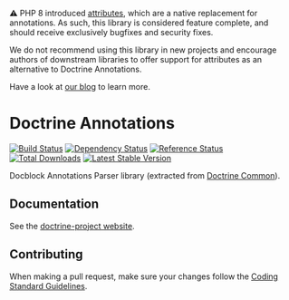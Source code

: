 ⚠️ PHP 8 introduced
[attributes](https://www.php.net/manual/en/language.attributes.overview.php),
which are a native replacement for annotations. As such, this library is
considered feature complete, and should receive exclusively bugfixes and
security fixes.

We do not recommend using this library in new projects and encourage authors
of downstream libraries to offer support for attributes as an alternative to
Doctrine Annotations.

Have a look at [our blog](https://www.doctrine-project.org/2024/11/04/annotations-to-attributes.html)
to learn more.

# Doctrine Annotations

[![Build Status](https://github.com/doctrine/annotations/workflows/Continuous%20Integration/badge.svg?label=build)](https://github.com/doctrine/persistence/actions)
[![Dependency Status](https://www.versioneye.com/package/php--doctrine--annotations/badge.png)](https://www.versioneye.com/package/php--doctrine--annotations)
[![Reference Status](https://www.versioneye.com/php/doctrine:annotations/reference_badge.svg)](https://www.versioneye.com/php/doctrine:annotations/references)
[![Total Downloads](https://poser.pugx.org/doctrine/annotations/downloads.png)](https://packagist.org/packages/doctrine/annotations)
[![Latest Stable Version](https://img.shields.io/packagist/v/doctrine/annotations.svg?label=stable)](https://packagist.org/packages/doctrine/annotations)

Docblock Annotations Parser library (extracted from [Doctrine Common](https://github.com/doctrine/common)).

## Documentation

See the [doctrine-project website](https://www.doctrine-project.org/projects/doctrine-annotations/en/latest/index.html).

## Contributing

When making a pull request, make sure your changes follow the
[Coding Standard Guidelines](https://www.doctrine-project.org/projects/doctrine-coding-standard/en/current/reference/index.html#introduction).
